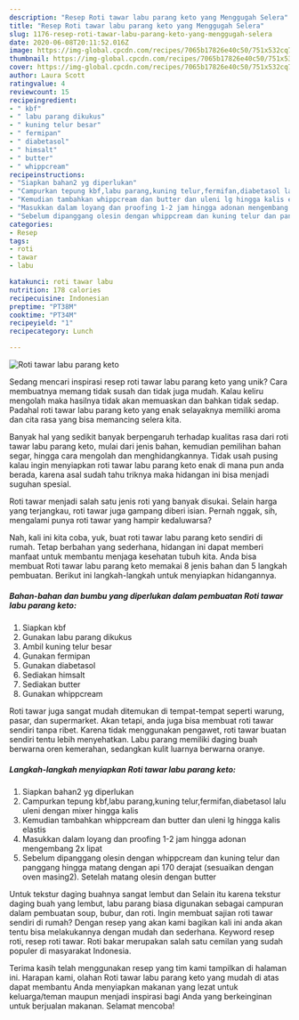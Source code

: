 ```yaml
---
description: "Resep Roti tawar labu parang keto yang Menggugah Selera"
title: "Resep Roti tawar labu parang keto yang Menggugah Selera"
slug: 1176-resep-roti-tawar-labu-parang-keto-yang-menggugah-selera
date: 2020-06-08T20:11:52.016Z
image: https://img-global.cpcdn.com/recipes/7065b17826e40c50/751x532cq70/roti-tawar-labu-parang-keto-foto-resep-utama.jpg
thumbnail: https://img-global.cpcdn.com/recipes/7065b17826e40c50/751x532cq70/roti-tawar-labu-parang-keto-foto-resep-utama.jpg
cover: https://img-global.cpcdn.com/recipes/7065b17826e40c50/751x532cq70/roti-tawar-labu-parang-keto-foto-resep-utama.jpg
author: Laura Scott
ratingvalue: 4
reviewcount: 15
recipeingredient:
- " kbf"
- " labu parang dikukus"
- " kuning telur besar"
- " fermipan"
- " diabetasol"
- " himsalt"
- " butter"
- " whippcream"
recipeinstructions:
- "Siapkan bahan2 yg diperlukan"
- "Campurkan tepung kbf,labu parang,kuning telur,fermifan,diabetasol lalu uleni dengan mixer hingga kalis"
- "Kemudian tambahkan whippcream dan butter dan uleni lg hingga kalis elastis"
- "Masukkan dalam loyang dan proofing 1-2 jam hingga adonan mengembang 2x lipat"
- "Sebelum dipanggang olesin dengan whippcream dan kuning telur dan panggang hingga matang dengan api 170 derajat (sesuaikan dengan oven masing2). Setelah matang olesin dengan butter"
categories:
- Resep
tags:
- roti
- tawar
- labu

katakunci: roti tawar labu 
nutrition: 178 calories
recipecuisine: Indonesian
preptime: "PT38M"
cooktime: "PT34M"
recipeyield: "1"
recipecategory: Lunch

---
```



![Roti tawar labu parang keto](https://img-global.cpcdn.com/recipes/7065b17826e40c50/751x532cq70/roti-tawar-labu-parang-keto-foto-resep-utama.jpg)

Sedang mencari inspirasi resep roti tawar labu parang keto yang unik? Cara membuatnya memang tidak susah dan tidak juga mudah. Kalau keliru mengolah maka hasilnya tidak akan memuaskan dan bahkan tidak sedap. Padahal roti tawar labu parang keto yang enak selayaknya memiliki aroma dan cita rasa yang bisa memancing selera kita.

Banyak hal yang sedikit banyak berpengaruh terhadap kualitas rasa dari roti tawar labu parang keto, mulai dari jenis bahan, kemudian pemilihan bahan segar, hingga cara mengolah dan menghidangkannya. Tidak usah pusing kalau ingin menyiapkan roti tawar labu parang keto enak di mana pun anda berada, karena asal sudah tahu triknya maka hidangan ini bisa menjadi suguhan spesial.

Roti tawar menjadi salah satu jenis roti yang banyak disukai. Selain harga yang terjangkau, roti tawar juga gampang diberi isian. Pernah nggak, sih, mengalami punya roti tawar yang hampir kedaluwarsa?


Nah, kali ini kita coba, yuk, buat roti tawar labu parang keto sendiri di rumah. Tetap berbahan yang sederhana, hidangan ini dapat memberi manfaat untuk membantu menjaga kesehatan tubuh kita. Anda bisa membuat Roti tawar labu parang keto memakai 8 jenis bahan dan 5 langkah pembuatan. Berikut ini langkah-langkah untuk menyiapkan hidangannya.

<!--inarticleads1-->

##### Bahan-bahan dan bumbu yang diperlukan dalam pembuatan Roti tawar labu parang keto:

1. Siapkan  kbf
1. Gunakan  labu parang dikukus
1. Ambil  kuning telur besar
1. Gunakan  fermipan
1. Gunakan  diabetasol
1. Sediakan  himsalt
1. Sediakan  butter
1. Gunakan  whippcream


Roti tawar juga sangat mudah ditemukan di tempat-tempat seperti warung, pasar, dan supermarket. Akan tetapi, anda juga bisa membuat roti tawar sendiri tanpa ribet. Karena tidak menggunakan pengawet, roti tawar buatan sendiri tentu lebih menyehatkan. Labu parang memiliki daging buah berwarna oren kemerahan, sedangkan kulit luarnya berwarna oranye. 

<!--inarticleads2-->

##### Langkah-langkah menyiapkan Roti tawar labu parang keto:

1. Siapkan bahan2 yg diperlukan
1. Campurkan tepung kbf,labu parang,kuning telur,fermifan,diabetasol lalu uleni dengan mixer hingga kalis
1. Kemudian tambahkan whippcream dan butter dan uleni lg hingga kalis elastis
1. Masukkan dalam loyang dan proofing 1-2 jam hingga adonan mengembang 2x lipat
1. Sebelum dipanggang olesin dengan whippcream dan kuning telur dan panggang hingga matang dengan api 170 derajat (sesuaikan dengan oven masing2). Setelah matang olesin dengan butter


Untuk tekstur daging buahnya sangat lembut dan Selain itu karena tekstur daging buah yang lembut, labu parang biasa digunakan sebagai campuran dalam pembuatan soup, bubur, dan roti. Ingin membuat sajian roti tawar sendiri di rumah? Dengan resep yang akan kami bagikan kali ini anda akan tentu bisa melakukannya dengan mudah dan sederhana. Keyword resep roti, resep roti tawar. Roti bakar merupakan salah satu cemilan yang sudah populer di masyarakat Indonesia. 

Terima kasih telah menggunakan resep yang tim kami tampilkan di halaman ini. Harapan kami, olahan Roti tawar labu parang keto yang mudah di atas dapat membantu Anda menyiapkan makanan yang lezat untuk keluarga/teman maupun menjadi inspirasi bagi Anda yang berkeinginan untuk berjualan makanan. Selamat mencoba!
